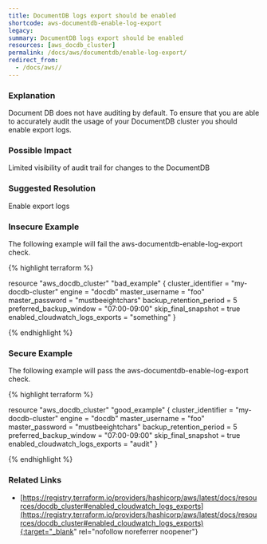 ```yaml
---
title: DocumentDB logs export should be enabled
shortcode: aws-documentdb-enable-log-export
legacy: 
summary: DocumentDB logs export should be enabled 
resources: [aws_docdb_cluster] 
permalink: /docs/aws/documentdb/enable-log-export/
redirect_from: 
  - /docs/aws//
---
```


### Explanation

Document DB does not have auditing by default. To ensure that you are able to accurately audit the usage of your DocumentDB cluster you should enable export logs.

### Possible Impact
Limited visibility of audit trail for changes to the DocumentDB

### Suggested Resolution
Enable export logs


### Insecure Example

The following example will fail the aws-documentdb-enable-log-export check.

{% highlight terraform %}

resource "aws_docdb_cluster" "bad_example" {
  cluster_identifier      = "my-docdb-cluster"
  engine                  = "docdb"
  master_username         = "foo"
  master_password         = "mustbeeightchars"
  backup_retention_period = 5
  preferred_backup_window = "07:00-09:00"
  skip_final_snapshot     = true
  enabled_cloudwatch_logs_exports = "something"
}

{% endhighlight %}



### Secure Example

The following example will pass the aws-documentdb-enable-log-export check.

{% highlight terraform %}

resource "aws_docdb_cluster" "good_example" {
  cluster_identifier      = "my-docdb-cluster"
  engine                  = "docdb"
  master_username         = "foo"
  master_password         = "mustbeeightchars"
  backup_retention_period = 5
  preferred_backup_window = "07:00-09:00"
  skip_final_snapshot     = true
  enabled_cloudwatch_logs_exports = "audit"
}

{% endhighlight %}



### Related Links


- [https://registry.terraform.io/providers/hashicorp/aws/latest/docs/resources/docdb_cluster#enabled_cloudwatch_logs_exports](https://registry.terraform.io/providers/hashicorp/aws/latest/docs/resources/docdb_cluster#enabled_cloudwatch_logs_exports){:target="_blank" rel="nofollow noreferrer noopener"}


